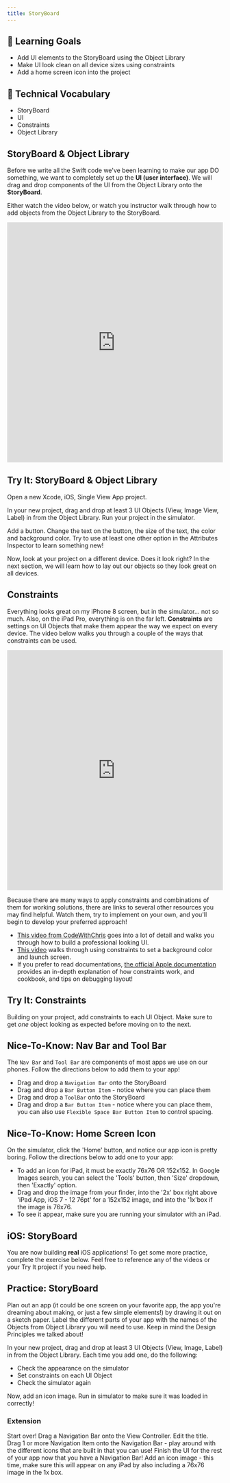 ```yaml
---
title: StoryBoard
---
```


## 🎯 Learning Goals

* Add UI elements to the StoryBoard using the Object Library
* Make UI look clean on all device sizes using constraints
* Add a home screen icon into the project

## 📗 Technical Vocabulary

* StoryBoard
* UI
* Constraints
* Object Library

## StoryBoard & Object Library

Before we write all the Swift code we've been learning to make our app DO something, we want to completely set up the **UI (user interface)**. We will drag and drop components of the UI from the Object Library onto the **StoryBoard**.

Either watch the video below, or watch you instructor walk through how to add objects from the Object Library to the StoryBoard.

<iframe width="100%" height="560" frameborder="0" scrolling="no" src="https://screencast-o-matic.com/embed?sc=cYeXbex03t&v=5&ff=1" allowfullscreen="true"></iframe>

<div class="try-it">
  <h2>Try It: StoryBoard & Object Library</h2>
  <p>Open a new Xcode, iOS, Single View App project.</p>
  <p>In your new project, drag and drop at least 3 UI Objects (View, Image View, Label) in from the Object Library. Run your project in the simulator.</p>
  <p>Add a button. Change the text on the button, the size of the text, the color and background color. Try to use at least one other option in the Attributes Inspector to learn something new!</p>
  <p>Now, look at your project on a different device. Does it look right? In the next section, we will learn how to lay out our objects so they look great on all devices.</p>
</div>

## Constraints

Everything looks great on my iPhone 8 screen, but in the simulator... not so much. Also, on the iPad Pro, everything is on the far left. **Constraints** are settings on UI Objects that make them appear the way we expect on every device. The video below walks you through a couple of the ways that constraints can be used.

<iframe width="100%" height="560" frameborder="0" scrolling="no" src="https://screencast-o-matic.com/embed?sc=cqfvIlZpvy&v=5&ff=1" allowfullscreen="true"></iframe>

Because there are many ways to apply constraints and combinations of them for working solutions, there are links to several other resources you may find helpful. Watch them, try to implement on your own, and you'll begin to develop your preferred approach!
- [This video from CodeWithChris](https://www.youtube.com/watch?v=emojd8GFB0o) goes into a lot of detail and walks you through how to build a professional looking UI.
- [This video](https://www.youtube.com/watch?v=OtHd0vCbiKQ) walks through using constraints to set a background color and launch screen.
- If you prefer to read documentations, [the official Apple documentation](https://developer.apple.com/library/archive/documentation/UserExperience/Conceptual/AutolayoutPG/index.html#//apple_ref/doc/uid/TP40010853-CH7-SW1) provides an in-depth explanation of how constraints work, and cookbook, and tips on debugging layout!

<div class="try-it">
  <h2>Try It: Constraints</h2>
  <p>Building on your project, add constraints to each UI Object. Make sure to get <em>one</em> object looking as expected before moving on to the next.</p>
</div>

## Nice-To-Know: Nav Bar and Tool Bar

The `Nav Bar` and `Tool Bar` are components of most apps we use on our phones. Follow the directions below to add them to your app!

* Drag and drop a `Navigation Bar` onto the StoryBoard
* Drag and drop a `Bar Button Item` - notice where you can place them
* Drag and drop a `ToolBar` onto the StoryBoard
* Drag and drop a `Bar Button Item` - notice where you can place them, you can also use `Flexible Space Bar Button Item` to control spacing.

## Nice-To-Know: Home Screen Icon

On the simulator, click the 'Home' button, and notice our app icon is pretty boring. Follow the directions below to add one to your app:

* To add an icon for iPad, it must be exactly 76x76 OR 152x152. In Google Images search, you can select the 'Tools' button, then 'Size' dropdown, then 'Exactly' option.
* Drag and drop the image from your finder, into the '2x' box right above 'iPad App, iOS 7 - 12 76pt' for a 152x152 image, and into the '1x'box if the image is 76x76.
* To see it appear, make sure you are running your simulator with an iPad.

## iOS: StoryBoard

You are now building **real** iOS applications! To get some more practice, complete the exercise below. Feel free to reference any of the videos or your Try It project if you need help.

<div class="practice">
  <h2>Practice: StoryBoard</h2>
  <p>Plan out an app (it could be one screen on your favorite app, the app you're dreaming about making, or just a few simple elements!) by drawing it out on a sketch paper. Label the different parts of your app with the names of the Objects from Object Library you will need to use. Keep in mind the Design Principles we talked about!</p>
  <p>In your new project, drag and drop at least 3 UI Objects (View, Image, Label) in from the Object Library. Each time you add one, do the following:</p>
  <ul>
    <li>Check the appearance on the simulator</li>
    <li>Set constraints on each UI Object</li>
    <li>Check the simulator again</li>
  </ul>
  <p>Now, add an icon image. Run in simulator to make sure it was loaded in correctly!</p>
  <h3>Extension</h3>
  <p>Start over! Drag a Navigation Bar onto the View Controller. Edit the title. Drag 1 or more Navigation Item onto the Navigation Bar - play around with the different icons that are built in that you can use! Finish the UI for the rest of your app now that you have a Navigation Bar! Add an icon image - this time, make sure this will appear on any iPad by also including a 76x76 image in the 1x box.</p>
</div>
